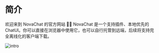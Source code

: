 # 简介

欢迎来到 NovaChat 的官方网站 👏🏻
NovaChat 是一个支持插件、本地优先的 ChatUI。你可以直接在浏览器中使用它，也可以自行托管到远端，后续将支持完全离线化的客户端下载。

![intro](/images/intro-1.png)
